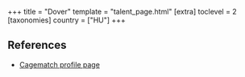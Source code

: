 +++
title = "Dover"
template = "talent_page.html"
[extra]
toclevel = 2
[taxonomies]
country = ["HU"]
+++

## References

* [Cagematch profile page](https://www.cagematch.net/?id=2&nr=13965)
